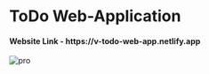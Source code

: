 <h1>ToDo Web-Application</h1>
<h4>Website Link - https://v-todo-web-app.netlify.app</h4>

![pro](https://github.com/VARUNKUMAR2020/Todo-App/assets/111338202/38b8feb8-49e5-413c-9a04-4044fc3c19e8)
